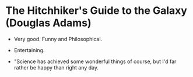 # The Hitchhiker's Guide to the Galaxy (Douglas Adams)

- Very good. Funny and Philosophical.

- Entertaining.

- "Science has achieved some wonderful things of course, but I'd far rather be happy than right any day. 